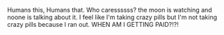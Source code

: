 Humans this, Humans that. Who caressssss? the moon is watching and noone is talking about it. I feel like I'm taking crazy pills but I'm not taking crazy pills because I ran out. WHEN AM I GETTING PAID?!?!
